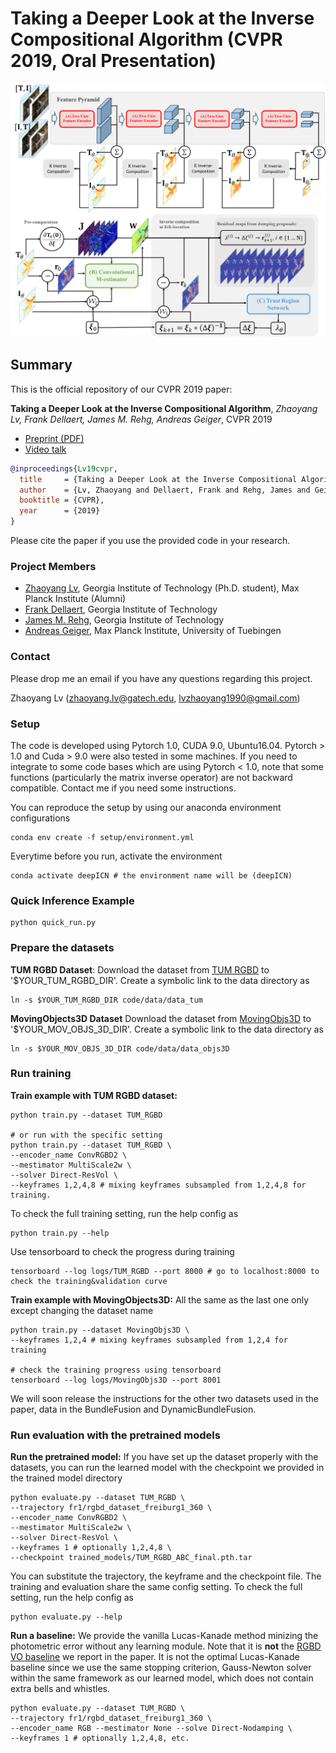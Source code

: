 # Taking a Deeper Look at the Inverse Compositional Algorithm (CVPR 2019, Oral Presentation)

![alt text](images/overall_flowchart.png)

## Summary 

This is the official repository of our CVPR 2019 paper:

**Taking a Deeper Look at the Inverse Compositional Algorithm**,
*Zhaoyang Lv, Frank Dellaert, James M. Rehg, Andreas Geiger*,
CVPR 2019
 * [Preprint (PDF)][1]
 * [Video talk][2]

```bibtex
@inproceedings{Lv19cvpr,  
  title     = {Taking a Deeper Look at the Inverse Compositional Algorithm}, 
  author    = {Lv, Zhaoyang and Dellaert, Frank and Rehg, James and Geiger, Andreas},  
  booktitle = {CVPR},  
  year      = {2019}  
}
```

Please cite the paper if you use the provided code in your research. 

### Project Members

* [Zhaoyang Lv][3], Georgia Institute of Technology (Ph.D. student), Max Planck Institute (Alumni)
* [Frank Dellaert][4], Georgia Institute of Technology
* [James M. Rehg][5], Georgia Institute of Technology
* [Andreas Geiger][6], Max Planck Institute, University of Tuebingen

### Contact

Please drop me an email if you have any questions regarding this project. 

Zhaoyang Lv (zhaoyang.lv@gatech.edu, lvzhaoyang1990@gmail.com)

### Setup 

The code is developed using Pytorch 1.0, CUDA 9.0, Ubuntu16.04. Pytorch > 1.0 and Cuda > 9.0 were also tested in some machines. If you need to integrate to some code bases which are using Pytorch < 1.0, note that some functions (particularly the matrix inverse operator) are not backward compatible. Contact me if you need some instructions.

You can reproduce the setup by using our anaconda environment configurations 

``` bash!
conda env create -f setup/environment.yml
```

Everytime before you run, activate the environment

``` bash!
conda activate deepICN # the environment name will be (deepICN)
```

### Quick Inference Example

```
python quick_run.py
```

### Prepare the datasets

**TUM RGBD Dataset**: Download the dataset from [TUM RGBD][7] to '$YOUR_TUM_RGBD_DIR'. Create a symbolic link to the data directory as 

```
ln -s $YOUR_TUM_RGBD_DIR code/data/data_tum
```

**MovingObjects3D Dataset** Download the dataset from [MovingObjs3D][8] to '$YOUR_MOV_OBJS_3D_DIR'. Create a symbolic link to the data directory as 

```
ln -s $YOUR_MOV_OBJS_3D_DIR code/data/data_objs3D
```

### Run training

**Train example with TUM RGBD dataset:** 

``` bash! 
python train.py --dataset TUM_RGBD 

# or run with the specific setting
python train.py --dataset TUM_RGBD \
--encoder_name ConvRGBD2 \
--mestimator MultiScale2w \
--solver Direct-ResVol \
--keyframes 1,2,4,8 # mixing keyframes subsampled from 1,2,4,8 for training.
```

To check the full training setting, run the help config as 
``` bash!
python train.py --help
``` 

Use tensorboard to check the progress during training
``` bash!
tensorboard --log logs/TUM_RGBD --port 8000 # go to localhost:8000 to check the training&validation curve
```

**Train example with MovingObjects3D:** All the same as the last one only except changing the dataset name

``` bash!
python train.py --dataset MovingObjs3D \
--keyframes 1,2,4 # mixing keyframes subsampled from 1,2,4 for training

# check the training progress using tensorboard
tensorboard --log logs/MovingObjs3D --port 8001
```

We will soon release the instructions for the other two datasets used in the paper, data in the BundleFusion and DynamicBundleFusion.

### Run evaluation with the pretrained models 

**Run the pretrained model:** If you have set up the dataset properly with the datasets, you can run the learned model with the checkpoint we provided in the trained model directory 

``` bash!
python evaluate.py --dataset TUM_RGBD \
--trajectory fr1/rgbd_dataset_freiburg1_360 \
--encoder_name ConvRGBD2 \
--mestimator MultiScale2w \
--solver Direct-ResVol \
--keyframes 1 # optionally 1,2,4,8 \
--checkpoint trained_models/TUM_RGBD_ABC_final.pth.tar
```

You can substitute the trajectory, the keyframe and the checkpoint file. The training and evaluation share the same config setting. To check the full setting, run the help config as

``` bash!
python evaluate.py --help
```

**Run a baseline:** We provide the vanilla Lucas-Kanade method minizing the photometric error without any learning module. Note that it is **not** the [RGBD VO baseline][9] we report in the paper. It is not the optimal Lucas-Kanade baseline since we use the same stopping criterion, Gauss-Newton solver within the same framework as our learned model, which does not contain extra bells and whistles.

``` bash!
python evaluate.py --dataset TUM_RGBD \
--trajectory fr1/rgbd_dataset_freiburg1_360 \
--encoder_name RGB --mestimator None --solve Direct-Nodamping \
--keyframes 1 # optionally 1,2,4,8, etc.
```

[1]: https://arxiv.org/pdf/1812.06861.pdf
[2]: https://youtu.be/doTjXDFtyK0
[3]: https://www.cc.gatech.edu/~zlv30/
[4]: https://www.cc.gatech.edu/~dellaert/FrankDellaert/Frank_Dellaert/Frank_Dellaert.html
[5]: https://rehg.org/
[6]: http://www.cvlibs.net/
[7]: https://vision.in.tum.de/data/datasets/rgbd-dataset/download
[8]: https://drive.google.com/open?id=1EIlS4J2J0sdsq8Mw_03DXHlRQmfL8XQx
[9]: https://vision.cs.tum.edu/_media/spezial/bib/steinbruecker_sturm_cremers_iccv11.pdf 